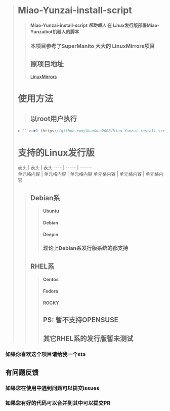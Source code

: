 > # Miao-Yunzai-install-script
>> #### Miao-Yunzai-install-script ***帮助懒人*** 在 *Linux*发行版部署Miao-Yunzaibot机器人的脚本
>> ### 本项目参考了SuperManito 大大的 LinuxMirrors项目
>> ## 原项目地址
>>[LinuxMirrors](https://github.com/SuperManito/LinuxMirrors)   
> # 使用方法
>> ## 以root用户执行
> ```javascript
>> `` curl (https://github.com/XuanXue2008/Miao-Yunzai-install-script/releases/download/pre1.0/test-d.sh) ``
> ```
> # 支持的Linux发行版
> 表头  | 表头  | 表头
 ---- | ----- | ------  
 单元格内容  | 单元格内容 | 单元格内容 
 单元格内容  | 单元格内容 | 单元格内容
>> ## Debian系
>>> #### Ubuntu
>>> #### Debian
>>> #### Deepin
>>> ### 理论上Debian系发行版系统的都支持
>> ## RHEL系
>>> #### Centos
>>> #### Fedora
>>> #### ROCKY
>>> ## PS: 暂不支持OPENSUSE
>>>## 其它RHEL系的发行版暂未测试
### 如果你喜欢这个项目请给我一个sta
## 有问题反馈
 ### 如果您在使用中遇到问题可以提交issues
 ### 如果您有好的代码可以合并到其中可以提交PR

